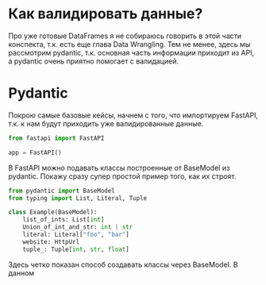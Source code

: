 # Как валидировать данные?

Про уже готовые DataFrames я не собираюсь говорить в этой части конспекта, т.к. есть еще глава Data Wrangling. Тем не менее, здесь мы рассмотрим pydantic, т.к. основная часть информации приходит из API, а pydantic очень приятно помогает с валидацией.

# Pydantic

Покрою самые базовые кейсы, начнем с того, что импортируем FastAPI, т.к. к нам будут приходить уже валидированные данные.

``` python
from fastapi import FastAPI

app = FastAPI()
```

В FastAPI можно подавать классы построенные от BaseModel из pydantic. Покажу сразу супер простой пример того, как их строят.

``` python
from pydantic import BaseModel
from typing import List, Literal, Tuple

class Example(BaseModel):
    list_of_ints: List[int]
    Union_of_int_and_str: int | str
    literal: Literal["foo", "bar"]
    website: HttpUrl
    tuple_: Tuple[int, str, float]
```

Здесь четко показан способ создавать классы через BaseModel. В данном